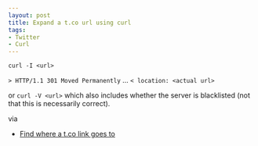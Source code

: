 ```yaml
---
layout: post
title: Expand a t.co url using curl
tags: 
- Twitter
- Curl
---
```


`curl -I <url>`

`> HTTP/1.1 301 Moved Permanently`
...
`< location: <actual url>`

or `curl -V <url>` which also includes whether the server is blacklisted (not that this is necessarily correct).

via

- [Find where a t.co link goes to](http://stackoverflow.com/questions/6500721/find-where-a-t-co-link-goes-to)
